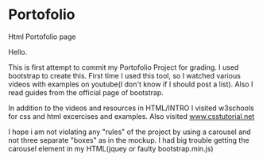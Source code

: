 Portofolio
==========

Html Portofolio page

Hello.

This is first attempt to commit  my Portofolio Project for grading.
I used bootstrap to create this. First time I used this tool, so I watched various videos with examples on youtube(I don't know if I should post a list). Also I read guides from the official page of bootstrap.

In addition to the videos and resources in HTML/INTRO I visited w3schools for css and html excercises and examples.
Also visited www.csstutorial.net


I hope i am not violating any "rules" of the project by using a carousel and not three separate "boxes" as in the mockup. 
I had big trouble getting the carousel element in my HTML(jquey or faulty bootstrap.min.js)
